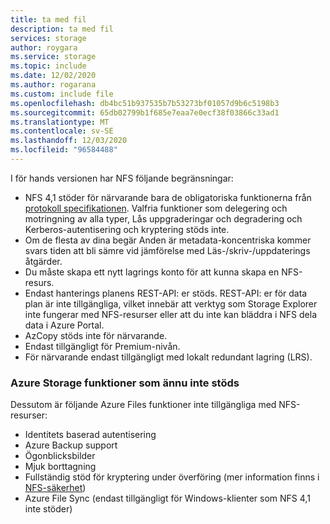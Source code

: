 ```yaml
---
title: ta med fil
description: ta med fil
services: storage
author: roygara
ms.service: storage
ms.topic: include
ms.date: 12/02/2020
ms.author: rogarana
ms.custom: include file
ms.openlocfilehash: db4bc51b937535b7b53273bf01057d9b6c5198b3
ms.sourcegitcommit: 65db02799b1f685e7eaa7e0ecf38f03866c33ad1
ms.translationtype: MT
ms.contentlocale: sv-SE
ms.lasthandoff: 12/03/2020
ms.locfileid: "96584488"
---
```

I för hands versionen har NFS följande begränsningar:

- NFS 4,1 stöder för närvarande bara de obligatoriska funktionerna från [protokoll specifikationen](https://tools.ietf.org/html/rfc5661). Valfria funktioner som delegering och motringning av alla typer, Lås uppgraderingar och degradering och Kerberos-autentisering och kryptering stöds inte.
- Om de flesta av dina begär Anden är metadata-koncentriska kommer svars tiden att bli sämre vid jämförelse med Läs-/skriv-/uppdaterings åtgärder.
- Du måste skapa ett nytt lagrings konto för att kunna skapa en NFS-resurs.
- Endast hanterings planens REST-API: er stöds. REST-API: er för data plan är inte tillgängliga, vilket innebär att verktyg som Storage Explorer inte fungerar med NFS-resurser eller att du inte kan bläddra i NFS dela data i Azure Portal.
- AzCopy stöds inte för närvarande.
- Endast tillgängligt för Premium-nivån.
- För närvarande endast tillgängligt med lokalt redundant lagring (LRS).

### <a name="azure-storage-features-not-yet-supported"></a>Azure Storage funktioner som ännu inte stöds

Dessutom är följande Azure Files funktioner inte tillgängliga med NFS-resurser:

- Identitets baserad autentisering
- Azure Backup support
- Ögonblicksbilder
- Mjuk borttagning
- Fullständig stöd för kryptering under överföring (mer information finns i [NFS-säkerhet](../articles/storage/files/storage-files-compare-protocols.md#security))
- Azure File Sync (endast tillgängligt för Windows-klienter som NFS 4,1 inte stöder)

